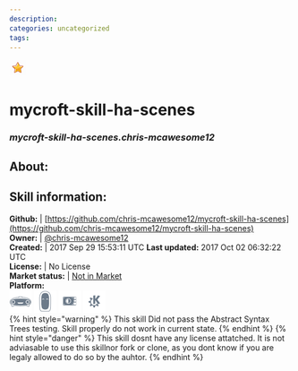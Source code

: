 ```yaml
--- 
description: 
categories: uncategorized   
tags:   
---
```


![](../.gitbook/assets/star.png)  
# mycroft-skill-ha-scenes  
### _mycroft-skill-ha-scenes.chris-mcawesome12_  
## About:  


## Skill information:  
**Github:** | [https://github.com/chris-mcawesome12/mycroft-skill-ha-scenes](https://github.com/chris-mcawesome12/mycroft-skill-ha-scenes)  
**Owner:** | [@chris-mcawesome12](https://github.com/chris-mcawesome12)  
**Created:** | 2017 Sep 29 15:53:11 UTC  **Last updated:** 2017 Oct 02 06:32:22 UTC  
**License:** | No License  
**Market status:** | [Not in Market](https://market.mycroft.ai/skill/)  
**Platform:**  
 ![](../.gitbook/assets/mark-1-icon.png)  ![](../.gitbook/assets/mark-2-icon.png)  ![](../.gitbook/assets/picroft-icon.png)  ![](../.gitbook/assets/kde.png)   
{% hint style="warning" %}
This skill Did not pass the Abstract Syntax Trees testing. Skill properly do not work in current state.
{% endhint %}
{% hint style="danger" %}
This skill dosnt have any license attatched. It is not adviasable to use this skillnor fork or clone, as you dont know if you are legaly allowed to do so by the auhtor.
{% endhint %}
